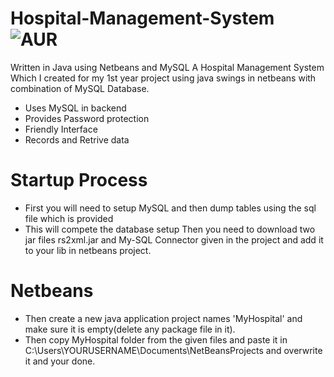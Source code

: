 # Hospital-Management-System ![AUR](https://img.shields.io/badge/BUILT%20WITH-Netbeans-blue.svg)
Written in Java using Netbeans and MySQL
A Hospital Management System Which I created for my 1st year project using java swings in netbeans with combination of MySQL Database.

* Uses MySQL in backend
* Provides Password protection
* Friendly Interface
* Records and Retrive data
# Startup Process
* First you will need to setup MySQL and then dump tables using the sql file which is provided
* This will compete the database setup
Then you need to download two jar files rs2xml.jar and My-SQL Connector given in the project and add it to your lib in netbeans project.
# Netbeans
* Then create a new java application project names 'MyHospital' and make sure it is empty(delete any package file in it).
* Then copy MyHospital folder from the given files and paste it in C:\Users\YOURUSERNAME\Documents\NetBeansProjects and overwrite it and your done.
